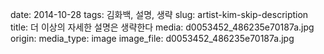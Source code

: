 date: 2014-10-28
tags: 김화백, 설명, 생략
slug: artist-kim-skip-description
title: 더 이상의 자세한 설명은 생략한다
media: d0053452_486235e70187a.jpg
origin: 
media_type: image
image_file: d0053452_486235e70187a.jpg